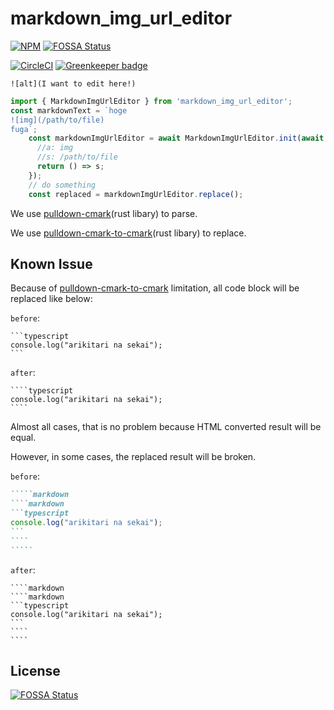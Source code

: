 # markdown_img_url_editor

[![NPM](https://nodei.co/npm/markdown_img_url_editor.png)](https://nodei.co/npm/markdown_img_url_editor/)
[![FOSSA Status](https://app.fossa.com/api/projects/git%2Bgithub.com%2Fyumetodo%2Fmarkdown_img_url_editor.svg?type=shield)](https://app.fossa.com/projects/git%2Bgithub.com%2Fyumetodo%2Fmarkdown_img_url_editor?ref=badge_shield)

[![CircleCI](https://circleci.com/gh/yumetodo/markdown_img_url_editor/tree/master.svg?style=svg)](https://circleci.com/gh/yumetodo/markdown_img_url_editor/tree/master) [![Greenkeeper badge](https://badges.greenkeeper.io/yumetodo/markdown_img_url_editor.svg)](https://greenkeeper.io/)

`![alt](I want to edit here!)`

```typescript
import { MarkdownImgUrlEditor } from 'markdown_img_url_editor';
const markdownText = `hoge
![img](/path/to/file)
fuga`;
    const markdownImgUrlEditor = await MarkdownImgUrlEditor.init(await text2.get(), (a, s) => {
      //a: img
      //s: /path/to/file
      return () => s;
    });
    // do something
    const replaced = markdownImgUrlEditor.replace();
```

We use [pulldown-cmark](https://crates.io/crates/pulldown-cmark)(rust libary) to parse.

We use [pulldown-cmark-to-cmark](https://crates.io/crates/pulldown-cmark-to-cmark)(rust libary) to replace.

## Known Issue

Because of [pulldown-cmark-to-cmark](https://crates.io/crates/pulldown-cmark-to-cmark) limitation, all code block will be replaced like below:

`before`:

    ```typescript
    console.log("arikitari na sekai");
    ```

`after`:

    ````typescript
    console.log("arikitari na sekai");
    ````

Almost all cases, that is no problem because HTML converted result will be equal.

However, in some cases, the replaced result will be broken.

`before`:

``````markdown
`````markdown
````markdown
```typescript
console.log("arikitari na sekai");
```
````
`````
``````

`after`:

    ````markdown
    ````markdown
    ```typescript
    console.log("arikitari na sekai");
    ```
    ````
    ````



## License
[![FOSSA Status](https://app.fossa.com/api/projects/git%2Bgithub.com%2Fyumetodo%2Fmarkdown_img_url_editor.svg?type=large)](https://app.fossa.com/projects/git%2Bgithub.com%2Fyumetodo%2Fmarkdown_img_url_editor?ref=badge_large)